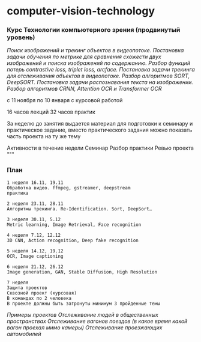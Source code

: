 # computer-vision-technology

### Курс Технологии компьютерного зрения (продвинутый уровень)

*Поиск изображений и трекинг объектов в видеопотоке. 
Постановка задачи обучения по метрике для сравнения схожести двух изображений и поиска изображений по содержанию. Разбор функций потерь contrastive loss, triplet loss, arcface.
Постановка задачи трекинга для отслеживания объектов в видеопотоке. Разбор алгоритмов SORT, DeepSORT.
Постановка задачи распознавания текста на изображении. Разбор алгоритмов CRNN, Attention OCR и Transformer OCR*


с 11 ноября по 10 января
с курсовой работой

16 часов лекций
32 часов практик


За неделю до занятия выдается материал для подготовки к семинару и практическое задание, вместо практического задания можно показать часть проекта на ту же тему

Активности в течение недели
Семинар
Разбор практики
Ревью проекта
"""

### План

    1 неделя 16.11, 19.11
    Обработка видео. ffmpeg, gstreamer, deepstream
    практика 

    2 неделя 23.11, 28.11
    Алгоритмы трекинга. Re-Identification. Sort, DeepSort…

    3 неделя 30.11, 5.12
    Metric learning, Image Retrieval, Face recognition

    4 неделя 7.12, 12.12
    3D CNN, Action recognition, Deep fake recognition

    5 неделя 14.12, 19.12
    OCR, Image captioning

    6 неделя 21.12, 26.12
    Image generation, GAN, Stable Diffusion, High Resolution

    7 неделя
    Защита проектов
    Сквозной проект (курсовая)
    В командах по 2 человека
    В проекте должны быть затронуты минимум 3 пройденные темы

*Примеры проектов
Отслеживание людей в общественных пространствах
Отслеживание вагонов поездов (в какое время какой вагон проехал мимо камеры)
Отслеживание проезжающих автомобилей*

